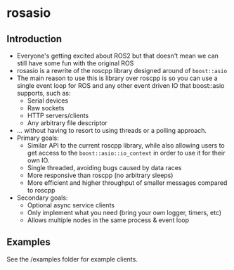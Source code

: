 # rosasio

## Introduction
- Everyone's getting excited about ROS2 but that doesn't mean we can still have some fun with the original ROS
- rosasio is a rewrite of the roscpp library designed around of `boost::asio`
- The main reason to use this is library over roscpp is so you can use a single event loop for ROS and any other event driven IO that boost::asio supports, such as:
  - Serial devices
  - Raw sockets
  - HTTP servers/clients
  - Any arbitrary file descriptor
- ... without having to resort to using threads or a polling approach.
- Primary goals:
  - Similar API to the current roscpp library, while also allowing users to get access to the `boost::asio::io_context` in order to use it for their own IO.
  - Single threaded, avoiding bugs caused by data races
  - More responsive than roscpp (no arbitrary sleeps)
  - More efficient and higher throughput of smaller messages compared to roscpp
- Secondary goals:
  - Optional async service clients
  - Only implement what you need (bring your own logger, timers, etc)
  - Allows multiple nodes in the same process & event loop

## Examples
See the /examples folder for example clients.
